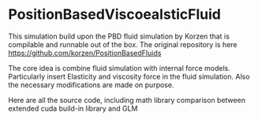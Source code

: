 # PositionBasedViscoealsticFluid
This simulation build upon the PBD fluid simulation by Korzen that is compilable and runnable out of the box. The original repository is here https://github.com/korzen/PositionBasedFluids

The core idea is combine fluid simulation with internal force models. Particularly insert Elasticity and viscosity force in the fluid simulation. Also the necessary modifications are made on purpose. 

Here are all the source code, including math library comparison between extended cuda build-in library and GLM 

